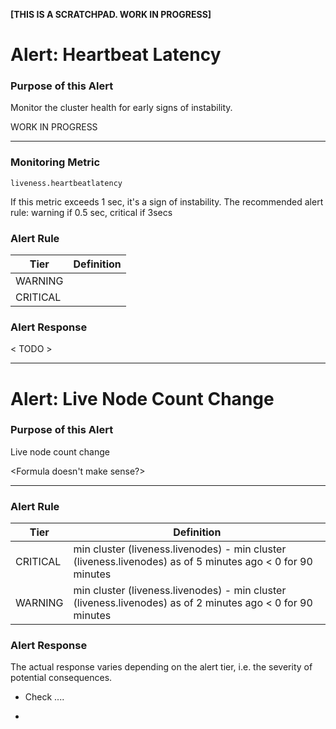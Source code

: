 

**[THIS IS A SCRATCHPAD. WORK IN PROGRESS]**

# Alert: Heartbeat Latency

### Purpose of this Alert

Monitor the cluster health for early signs of instability.



WORK IN PROGRESS

------

### Monitoring Metric

```
liveness.heartbeatlatency
```

If this metric exceeds 1 sec,  it's a sign of instability. The recommended alert rule: warning if 0.5 sec,  critical if 3secs



### Alert Rule

| Tier     | Definition |
| -------- | ---------- |
| WARNING  |            |
| CRITICAL |            |

### Alert Response

< TODO >



--------------------



# Alert: Live Node Count Change

### Purpose of this Alert

Live node count change

<Formula doesn't make sense?>



------

### Alert Rule

| Tier     | Definition                                                   |
| -------- | ------------------------------------------------------------ |
| CRITICAL | min cluster (liveness.livenodes) - min cluster  (liveness.livenodes) as of 5 minutes ago  < 0 for 90 minutes |
| WARNING  | min cluster (liveness.livenodes) - min cluster  (liveness.livenodes) as of 2 minutes ago  < 0 for 90 minutes |



### Alert Response

The actual response varies depending on the alert tier, i.e. the severity of potential consequences.

- Check ....

- 


